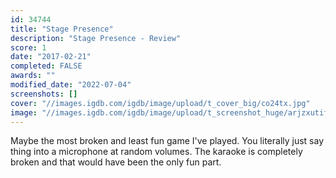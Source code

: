 ```yaml
---
id: 34744
title: "Stage Presence"
description: "Stage Presence - Review"
score: 1
date: "2017-02-21"
completed: FALSE
awards: ""
modified_date: "2022-07-04"
screenshots: []
cover: "//images.igdb.com/igdb/image/upload/t_cover_big/co24tx.jpg"
image: "//images.igdb.com/igdb/image/upload/t_screenshot_huge/arjzxutifz55vh3iges8.jpg"
---
```

Maybe the most broken and least fun game I've played. You literally just say thing into a microphone at random volumes. The karaoke is completely broken and that would have been the only fun part. 